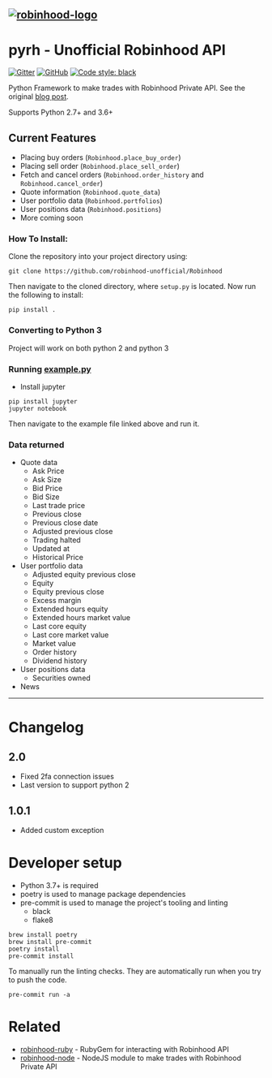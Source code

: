 [![robinhood-logo](./docs/logo-color-transparent.png)](https://github.com/robinhood-unofficial/Robinhood)
------------

# pyrh - Unofficial Robinhood API


[![Gitter](https://img.shields.io/gitter/room/J-Robinhood/Lobby)](https://gitter.im/J-Robinhood/Lobby?utm_source=badge&utm_medium=badge&utm_campaign=pr-badge&utm_content=badge)
[![GitHub](https://img.shields.io/github/license/robinhood-unofficial/Robinhood)](https://github.com/robinhood-unofficial/Robinhood/blob/master/LICENSE)
[![Code style: black](https://img.shields.io/badge/code%20style-black-000000.svg)](https://github.com/psf/black)

Python Framework to make trades with Robinhood Private API.
See the original [blog post](https://medium.com/@rohanpai25/reversing-robinhood-free-accessible-automated-stock-trading-f40fba1e7d8b).

Supports Python 2.7+ and 3.6+

## Current Features
- Placing buy orders (`Robinhood.place_buy_order`)
- Placing sell order (`Robinhood.place_sell_order`)
- Fetch and cancel orders (`Robinhood.order_history` and `Robinhood.cancel_order`)
- Quote information (`Robinhood.quote_data`)
- User portfolio data (`Robinhood.portfolios`)
- User positions data (`Robinhood.positions`)
- More coming soon

### How To Install:
Clone the repository into your project directory using:

```
git clone https://github.com/robinhood-unofficial/Robinhood
```

Then navigate to the cloned directory, where `setup.py` is located. Now run the following to install:

```
pip install .
```

### Converting to Python 3
Project will work on both python 2 and python 3

### Running [example.py](https://github.com/robinhood-unofficial/Robinhood/blob/master/docs/example.ipynb)
* Install jupyter
```
pip install jupyter
jupyter notebook
```

Then navigate to the example file linked above and run it.

### Data returned
* Quote data
  + Ask Price
  + Ask Size
  + Bid Price
  + Bid Size
  + Last trade price
  + Previous close
  + Previous close date
  + Adjusted previous close
  + Trading halted
  + Updated at
  + Historical Price
* User portfolio data
  + Adjusted equity previous close
  + Equity
  + Equity previous close
  + Excess margin
  + Extended hours equity
  + Extended hours market value
  + Last core equity
  + Last core market value
  + Market value
  + Order history
  + Dividend history
* User positions data
  + Securities owned
* News

------------------

# Changelog
## 2.0
* Fixed 2fa connection issues
* Last version to support python 2

## 1.0.1
* Added custom exception

# Developer setup
* Python 3.7+ is required
* poetry is used to manage package dependencies
* pre-commit is used to manage the project's tooling and linting
  * black
  * flake8
```
brew install poetry
brew install pre-commit
poetry install
pre-commit install
```

To manually run the linting checks. They are automatically run when you try to push the
code.
```
pre-commit run -a
```

# Related
* [robinhood-ruby](https://github.com/rememberlenny/robinhood-ruby) - RubyGem for interacting with Robinhood API
* [robinhood-node](https://github.com/aurbano/robinhood-node) - NodeJS module to make trades with Robinhood Private API
